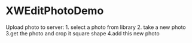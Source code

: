 XWEditPhotoDemo
===============

Upload photo to server: 1. select a photo from library 2. take a new photo 3.get the photo and crop it square shape 4.add this new photo
